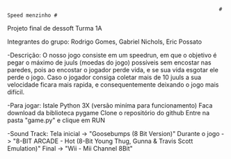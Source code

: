                                                                         # Speed menzinho #

Projeto final de dessoft
Turma 1A
 

Integrantes do grupo: Rodrigo Gomes, Gabriel Nichols, Eric Possato


-Descrição:
O nosso jogo consiste em um speedrun, em que o objetivo é pegar o máximo de juuls (moedas do jogo) possíveis sem encostar nas paredes, pois ao encostar o jogador perde vida, e se sua vida esgotar ele perde o jogo. Caso o jogador consiga coletar mais de 10 juuls a sua velocidade ficara mais rapida, e consequentemente deixando o jogo mais difícil.

 
 
-Para jogar:
Istale Python 3X (versão miníma para funcionamento)
Faca download da biblioteca pygame
Clone o repositório do github
Entre na pasta "game.py" e clique em RUN
 
-Sound Track:
Tela inicial   -> "Goosebumps (8 Bit Version)"
Durante o jogo -> "8-BIT ARCADE - Hot (8-Bit Young Thug, Gunna & Travis Scott Emulation)"
Final          -> "Wii - Mii Channel 8Bit"

